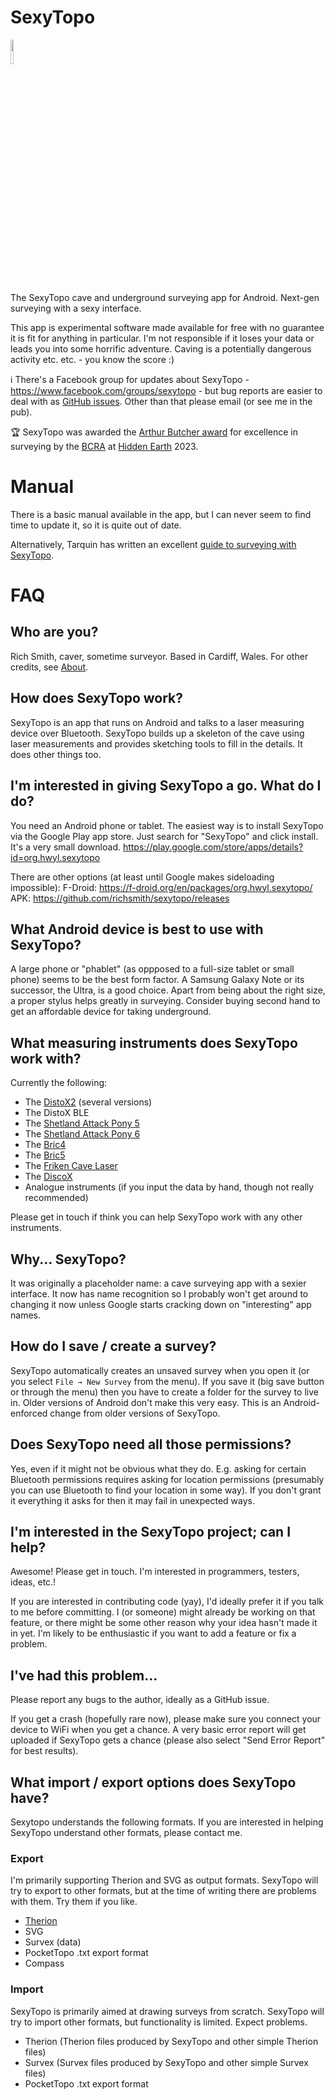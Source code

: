 
# SexyTopo

<img src="app/src/main/res/drawable-hdpi/laser_icon.png" width=10%><br> 

The SexyTopo cave and underground surveying app for Android. Next-gen surveying with a sexy interface.

This app is experimental software made available for free with no guarantee it is fit for anything in particular. I'm not responsible if it loses your data or leads you into some horrific adventure. Caving is a potentially dangerous activity etc. etc. - you know the score :)

ℹ️ There's a Facebook group for updates about SexyTopo - https://www.facebook.com/groups/sexytopo - but bug reports are easier to deal with as [GitHub issues](https://github.com/richsmith/sexytopo/issues). Other than that please email (or see me in the pub).

🏆 SexyTopo was awarded the [Arthur Butcher award](https://bcra.org.uk/detail/awards.butcher.html) for excellence in surveying by the [BCRA](https://bcra.org.uk) at [Hidden Earth](https://hidden.earth) 2023.


# Manual

There is a basic manual available in the app, but I can never seem to find time to update it, so it is 
quite out of date.

Alternatively, Tarquin has written an excellent [guide to surveying with SexyTopo](https://www.cavinguk.co.uk/info/sexytopo.html).

# FAQ

## Who are you?
Rich Smith, caver, sometime surveyor. Based in Cardiff, Wales. For other credits, see [About](https://github.com/richsmith/sexytopo/blob/main/app/src/main/res/values/about_text.xml).

## How does SexyTopo work?
SexyTopo is an app that runs on Android and talks to a laser measuring device over Bluetooth. SexyTopo builds up a skeleton of the cave using laser measurements and provides sketching tools to fill in the details. It does other things too.

## I'm interested in giving SexyTopo a go. What do I do?
You need an Android phone or tablet. The easiest way is to install SexyTopo via the Google Play app store. Just search for "SexyTopo" and click install. It's a very small download.
https://play.google.com/store/apps/details?id=org.hwyl.sexytopo

There are other options (at least until Google makes sideloading impossible):
F-Droid: https://f-droid.org/en/packages/org.hwyl.sexytopo/
APK: https://github.com/richsmith/sexytopo/releases

## What Android device is best to use with SexyTopo?
A large phone or "phablet" (as oppposed to a full-size tablet or small phone) seems to be the best form factor.
A Samsung Galaxy Note or its successor, the Ultra, is a good choice. Apart from being about the right size,
a proper stylus helps greatly in surveying. Consider buying second hand to get an affordable device for taking underground.

## What measuring instruments does SexyTopo work with?
Currently the following:

* The [DistoX2](https://paperless.bheeb.ch/) (several versions)
* The DistoX BLE
* The [Shetland Attack Pony 5](https://www.shetlandattackpony.co.uk/)
* The [Shetland Attack Pony 6](https://www.shetlandattackpony.co.uk/)
* The [Bric4](https://www.caveexploration.org/gear/bric4)
* The [Bric5](https://www.caveexploration.org/gear/bric4)
* The [Friken Cave Laser](https://frikencavelaser.com/)
* The [DiscoX](https://discox.co.uk/)
* Analogue instruments (if you input the data by hand, though not really recommended)

Please get in touch if think you can help SexyTopo work with any other instruments.

## Why... SexyTopo?
It was originally a placeholder name: a cave surveying app with a sexier interface. It now has name recognition so I probably won't get around to changing it now unless Google starts cracking down on "interesting" app names.

## How do I save / create a survey?
SexyTopo automatically creates an unsaved survey when you open it (or you select `File → New Survey` from the menu). If you save it (big save button or through the menu) then you have to create a folder for the survey to live in. Older versions of Android don't make this very easy. This is an Android-enforced change from older versions of SexyTopo. 

## Does SexyTopo need all those permissions?
Yes, even if it might not be obvious what they do. E.g. asking for certain Bluetooth permissions requires asking for location permissions (presumably you can use Bluetooth to find your location in some way). If you don't grant it everything it asks for then it may fail in unexpected ways.

## I'm interested in the SexyTopo project; can I help?
Awesome! Please get in touch. I'm interested in programmers, testers, ideas, etc.!

If you are interested in contributing code (yay), I'd ideally prefer it if you talk to me before committing. I (or someone) might already be working on that feature, or there might be some other reason why your idea hasn't made it in yet. I'm likely to be enthusiastic if you want to add a feature or fix a problem.

## I've had this problem...
Please report any bugs to the author, ideally as a GitHub issue.

If you get a crash (hopefully rare now), please make sure you connect your device to WiFi when you get a chance. A very basic error report will get uploaded if SexyTopo gets a chance (please also select "Send Error Report" for best results).

## What import / export options does SexyTopo have?
Sexytopo understands the following formats. If you are interested in helping SexyTopo understand other formats, please contact me.

### Export
I'm primarily supporting Therion and SVG as output formats. SexyTopo will try to export to other formats, but at the time of writing there are problems with them. Try them if you like.
* [Therion](https://therion.speleo.sk/)
* SVG
* Survex (data)
* PocketTopo .txt export format
* Compass

### Import
SexyTopo is primarily aimed at drawing surveys from scratch. SexyTopo will try to import other formats, but functionality is limited. Expect problems.
+ Therion (Therion files produced by SexyTopo and other simple Therion files)
+ Survex (Survex files produced by SexyTopo and other simple Survex files)
+ PocketTopo .txt export format
